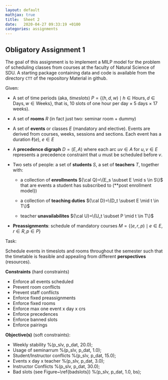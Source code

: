 ```yaml
---
layout: default
mathjax: true
title:  Sheet 2
date:   2020-04-27 09:33:19 +0100
categories: assignments
---
```




## Obligatory Assignment 1


The goal of this assignment is to implement a MILP model for the
problem of scheduling classes from courses at the faculty of Natural
Science of SDU.  A starting package containing data and code is
available from the directory `CTT` of the repository Material in
github.



Given:

- A set of time periods (aka, *timeslots*) $P=\{(h,d,w) \mid
    h\in \mbox{Hours}, d\in \mbox{Days}, w\in \mbox{Weeks}\}$, that is,
    10 slots of one hour per day $\times$ 5 days $\times$
    17 weeks).


- A set of **rooms** $R$ (in fact just two: seminar room + dummy)

- A set of **events** or classes $E$ (mandatory and
    elective). Events are derived from courses, weeks, sessions and
    sections.
    Each event has a duration $\ell(e)$, $e \in E$

- A **precedence digraph** $D=(E,A)$ where each arc $uv \in A$
    for $u,v \in E$ represents a precedence constraint that $u$ must be
    scheduled before $v$.

- Two sets of people: a set of **students** $S$, a set of
    **teachers** $T$, together with:

    - a collection of **enrollments** ${\cal Q}=\{E_s \subset E \mid s \in
    S\}$ that are events a student has subscribed to (**post
      enrollment model})

    - a collection of **teaching duties** ${\cal D}=\{D_t \subset E \mid t \in
  T\}$

    - teacher **unavailabilites** ${\cal U}=\{U_t \subset P \mid t \in  T\}$


- **Preassignments**: schedule of mandatory courses $M=\{(e,r,p) \mid e \in E, r\in R,
    p\in P\}$


Task:

Schedule events in timeslots and rooms throughout the semester such
  that the timetable is feasible and appealing from different
  **perspectives** (resources).


**Constraints** (hard constraints)

- Enforce all events scheduled
- Prevent room conflicts
- Prevent staff conflicts
- Enforce fixed preassignments
- Enforce fixed rooms
- Enforce max one event x day x crs
- Enforce precedences
- Enforce banned slots
- Enforce pairings


**Objective(s)** (soft constraints):


- Weekly stability %(p_slv, p_dat, 20.0);
- Usage of seminarrum %(p_slv, p_dat, 1.0);
- Student/Instructor conflicts %(p_slv, p_dat, 15.0);
- Events x day x teacher %(p_slv, p_dat, 3.0);
- Instructor Conflicts %(p_slv, p_dat, 30.0);
- Bad slots (see Figure~\ref{badslots}) %(p_slv, p_dat, 1.0, bs);

